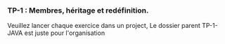 <h3>TP-1 : Membres, héritage et redéfinition.</h3>
<p>Veuillez lancer chaque exercice dans un project, Le dossier parent TP-1-JAVA est juste pour l'organisation</p>
